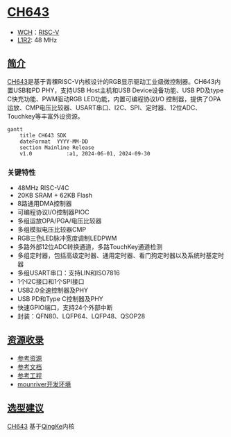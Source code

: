 ﻿# [CH643](https://github.com/SoCXin/CH643)

* [WCH](http://www.wch.cn/)：[RISC-V](https://github.com/SoCXin/RISC-V)
* [L1R2](https://github.com/SoCXin/Level): 48 MHz

## [简介](https://github.com/SoCXin/CH643/wiki)

[CH643](https://www.wch.cn/products/CH643.html)是基于青稞RISC-V内核设计的RGB显示驱动工业级微控制器。CH643内置USB和PD PHY，支持USB Host主机和USB Device设备功能、USB PD及type C快充功能、PWM驱动RGB LED功能，内置可编程协议I/O 控制器，提供了OPA运放、CMP电压比较器、USART串口、I2C、SPI、定时器、12位ADC、Touchkey等丰富外设资源。

``` mermaid
gantt
    title CH643 SDK
    dateFormat  YYYY-MM-DD
    section Mainline Release
    v1.0           :a1, 2024-06-01, 2024-09-30
```

### 关键特性

* 48MHz RISC-V4C
* 20KB SRAM + 62KB Flash
* 8路通用DMA控制器
* 可编程协议I/O控制器PIOC
* 多组运放OPA/PGA/电压比较器
* 多组模拟电压比较器CMP
* RGB三色LED脉冲宽度调制LEDPWM
* 多路外部12位ADC转换通道，多路TouchKey通道检测
* 多组定时器，包括高级定时器、通用定时器、看门狗定时器以及系统时基定时器
* 多组USART串口：支持LIN和ISO7816
* 1个I2C接口和1个SPI接口
* USB2.0全速控制器及PHY
* USB PD和Type C控制器及PHY
* 快速GPIO端口，支持24个外部中断
* 封装：QFN80、LQFP64、LQFP48、QSOP28

## [资源收录](https://github.com/SoCXin)

* [参考资源](src/)
* [参考文档](docs/)
* [参考工程](project/)
* [mounriver开发环境](http://www.mounriver.com/download)

## [选型建议](https://github.com/SoCXin)

[CH643](https://github.com/SoCXin/CH643) 基于[QingKe](https://www.wch.cn/products/QingKe.html)内核

